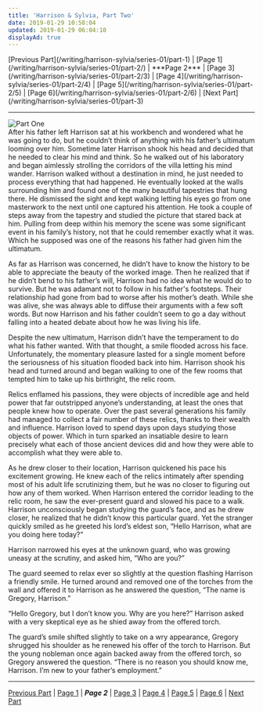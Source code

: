 ```yaml
---
title: 'Harrison & Sylvia, Part Two'
date: 2019-01-29 10:58:04
updated: 2019-01-29 06:04:10
displayAd: true
---
```

<p class="center"> [Previous Part](/writing/harrison-sylvia/series-01/part-1) | [Page 1](/writing/harrison-sylvia/series-01/part-2/) | <span class="current-page">***Page 2***</span> | [Page 3](/writing/harrison-sylvia/series-01/part-2/3) | [Page 4](/writing/harrison-sylvia/series-01/part-2/4) | [Page 5](/writing/harrison-sylvia/series-01/part-2/5) | [Page 6](/writing/harrison-sylvia/series-01/part-2/6) | [Next Part](/writing/harrison-sylvia/series-01/part-3) </p><hr class="clear-both center-fade"/><div class="embedded-image-right"><img src="/writing/harrison-sylvia/series-01/part-2/hs102.jpg" alt="Part One" style="max-height: 275px;"/></div>After his father left Harrison sat at his workbench and wondered what he was going to do, but he couldn’t think of anything with his father’s ultimatum looming over him.  Sometime later Harrison shook his head and decided that he needed to clear his mind and think.  So he walked out of his laboratory and began aimlessly strolling the corridors of the villa letting his mind wander.  Harrison walked without a destination in mind, he just needed to process everything that had happened.  He eventually looked at the walls surrounding him and found one of the many beautiful tapestries that hung there.  He dismissed the sight and kept walking letting his eyes go from one masterwork to the next until one captured his attention.  He took a couple of steps away from the tapestry and studied the picture that stared back at him.  Pulling from deep within his memory the scene was some significant event in his family’s history, not that he could remember exactly what it was.  Which he supposed was one of the reasons his father had given him the ultimatum.

As far as Harrison was concerned, he didn’t have to know the history to be able to appreciate the beauty of the worked image.  Then he realized that if he didn’t bend to his father’s will, Harrison had no idea what he would do to survive.  But he was adamant not to follow in his father's footsteps.  Their relationship had gone from bad to worse after his mother’s death.  While she was alive, she was always able to diffuse their arguments with a few soft words.  But now Harrison and his father couldn’t seem to go a day without falling into a heated debate about how he was living his life.  

Despite the new ultimatum, Harrison didn’t have the temperament to do what his father wanted.  With that thought, a smile flooded across his face.  Unfortunately, the momentary pleasure lasted for a single moment before the seriousness of his situation flooded back into him.  Harrison shook his head and turned around and began walking to one of the few rooms that tempted him to take up his birthright, the relic room.

Relics enflamed his passions, they were objects of incredible age and held power that far outstripped anyone’s understanding, at least the ones that people knew how to operate.  Over the past several generations his family had managed to collect a fair number of these relics, thanks to their wealth and influence.  Harrison loved to spend days upon days studying those objects of power.  Which in turn sparked an insatiable desire to learn precisely what each of those ancient devices did and how they were able to accomplish what they were able to.

As he drew closer to their location, Harrison quickened his pace his excitement growing.  He knew each of the relics intimately after spending most of his adult life scrutinizing them, but he was no closer to figuring out how any of them worked.  When Harrison entered the corridor leading to the relic room, he saw the ever-present guard and slowed his pace to a walk.  Harrison unconsciously began studying the guard’s face, and as he drew closer, he realized that he didn’t know this particular guard.  Yet the stranger quickly smiled as he greeted his lord’s eldest son, “Hello Harrison, what are you doing here today?”

Harrison narrowed his eyes at the unknown guard, who was growing uneasy at the scrutiny, and asked him, “Who are you?”

The guard seemed to relax ever so slightly at the question flashing Harrison a friendly smile.  He turned around and removed one of the torches from the wall and offered it to Harrison as he answered the question, “The name is Gregory, Harrison.”

“Hello Gregory, but I don’t know you.  Why are you here?”  Harrison asked with a very skeptical eye as he shied away from the offered torch.

The guard’s smile shifted slightly to take on a wry appearance, Gregory shrugged his shoulder as he renewed his offer of the torch to Harrison.  But the young nobleman once again backed away from the offered torch, so Gregory answered the question.  “There is no reason you should know me, Harrison.  I’m new to your father’s employment.”<hr class="clear-both center-fade"/><p class="center"> [Previous Part](/writing/harrison-sylvia/series-01/part-1) | [Page 1](/writing/harrison-sylvia/series-01/part-2/) | <span class="current-page">***Page 2***</span> | [Page 3](/writing/harrison-sylvia/series-01/part-2/3) | [Page 4](/writing/harrison-sylvia/series-01/part-2/4) | [Page 5](/writing/harrison-sylvia/series-01/part-2/5) | [Page 6](/writing/harrison-sylvia/series-01/part-2/6) | [Next Part](/writing/harrison-sylvia/series-01/part-3) </p>